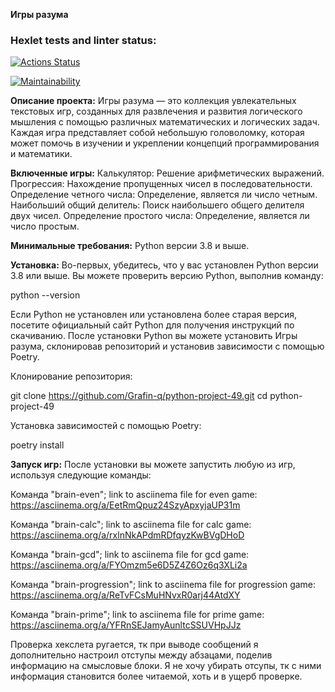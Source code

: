 **Игры разума**

### Hexlet tests and linter status:
[![Actions Status](https://github.com/Grafin-qp/python-project-49/actions/workflows/hexlet-check.yml/badge.svg)](https://github.com/Grafin-qp/python-project-49/actions)

[![Maintainability](https://api.codeclimate.com/v1/badges/64ef792b6bb3faa462a1/maintainability)](https://codeclimate.com/github/Grafin-qp/python-project-49/maintainability)


**Описание проекта:**
Игры разума — это коллекция увлекательных текстовых игр, созданных для развлечения и развития логического мышления с помощью различных математических и логических задач. Каждая игра представляет собой небольшую головоломку, которая может помочь в изучении и укреплении концепций программирования и математики.

**Включенные игры:**
Калькулятор: Решение арифметических выражений.
Прогрессия: Нахождение пропущенных чисел в последовательности.
Определение четного числа: Определение, является ли число четным.
Наибольший общий делитель: Поиск наибольшего общего делителя двух чисел.
Определение простого числа: Определение, является ли число простым.


**Минимальные требования:**
Python версии 3.8 и выше.


**Установка:**
Во-первых, убедитесь, что у вас установлен Python версии 3.8 или выше. Вы можете проверить версию Python, выполнив команду:

python --version

Если Python не установлен или установлена более старая версия, посетите официальный сайт Python для получения инструкций по скачиванию.
После установки Python вы можете установить Игры разума, склонировав репозиторий и установив зависимости с помощью Poetry.

Клонирование репозитория:

git clone https://github.com/Grafin-q/python-project-49.git
cd python-project-49

Установка зависимостей с помощью Poetry:

poetry install


**Запуск игр:**
После установки вы можете запустить любую из игр, используя следующие команды:

Команда "brain-even";
link to asciinema file for even game: https://asciinema.org/a/EetRmQpuz24SzyApxyjaUP31m

Команда "brain-calc";
link to asciinema file for calc game: https://asciinema.org/a/rxlnNkAPdmRDfqyzKwBVgDHoD

Команда "brain-gcd";
link to asciinema file for gcd game: https://asciinema.org/a/FYOmzm5e6D5Z4Z6Oz6q3XLi2a

Команда "brain-progression";
link to asciinema file for progression game: https://asciinema.org/a/ReTvFCsMuHNvxR0arj44AtdXY

Команда "brain-prime";
link to asciinema file for prime game: https://asciinema.org/a/YFRnSEJamyAunltcSSUVHpJJz

Проверка хекслета ругается, тк при выводе сообщений я дополнительно настроил отступы между абзацами, поделив информацию на смысловые блоки. Я не хочу убирать отсупы, тк с ними информация становится более читаемой, хоть и в ущерб проверке.
